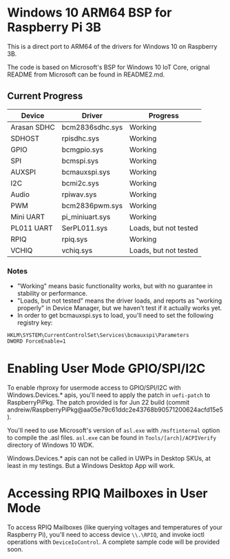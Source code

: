 Windows 10 ARM64 BSP for Raspberry Pi 3B
===

This is a direct port to ARM64 of the drivers for Windows 10 on Raspberry 3B.

The code is based on Microsoft's BSP for Windows 10 IoT Core, orignal README from Microsoft can be found in README2.md.

## Current Progress
Device|Driver|Progress
------|------|--------
Arasan SDHC|bcm2836sdhc.sys|Working
SDHOST|rpisdhc.sys|Working
GPIO|bcmgpio.sys|Working
SPI|bcmspi.sys|Working
AUXSPI|bcmauxspi.sys|Working
I2C|bcmi2c.sys|Working
Audio|rpiwav.sys|Working
PWM|bcm2836pwm.sys|Working
Mini UART|pi_miniuart.sys|Working
PL011 UART|SerPL011.sys|Loads, but not tested
RPIQ|rpiq.sys|Working
VCHIQ|vchiq.sys|Loads, but not tested

### Notes
- "Working" means basic functionality works, but with no guarantee in stability or performance.
- "Loads, but not tested" means the driver loads, and reports as "working properly" in Device Manager, but we haven't test if it actually works yet.
- In order to get bcmauxspi.sys to load, you'll need to set the following registry key:
```
HKLM\SYSTEM\CurrentControlSet\Services\bcmauxspi\Parameters
DWORD ForceEnable=1
```
# Enabling User Mode GPIO/SPI/I2C
To enable rhproxy for usermode access to GPIO/SPI/I2C with Windows.Devices.* apis, you'll need to apply the patch in `uefi-patch` to RaspberryPiPkg. The patch provided is for Jun 22 build (commit andreiw/RaspberryPiPkg@aa05e79c61ddc2e43768b90571200624acfd15e5).

You'll need to use Microsoft's version of `asl.exe` with `/msftinternal` option to compile the .asl files. `asl.exe` can be found in `Tools/[arch]/ACPIVerify` directory of Windows 10 WDK.

Windows.Devices.* apis can not be called in UWPs in Desktop SKUs, at least in my testings. But a Windows Desktop App will work.

# Accessing RPIQ Mailboxes in User Mode
To access RPIQ Mailboxes (like querying voltages and temperatures of your Raspberry Pi), you'll need to access device `\\.\RPIQ`, and invoke ioctl operations with `DeviceIoControl`. A complete sample code will be provided soon.
